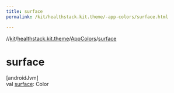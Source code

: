 ```yaml
---
title: surface
permalink: /kit/healthstack.kit.theme/-app-colors/surface.html

---
```

//[kit](/kit.html)/[healthstack.kit.theme](../index.html)/[AppColors](index.html)/[surface](surface.html)



# surface



[androidJvm]\
val [surface](surface.html): Color




